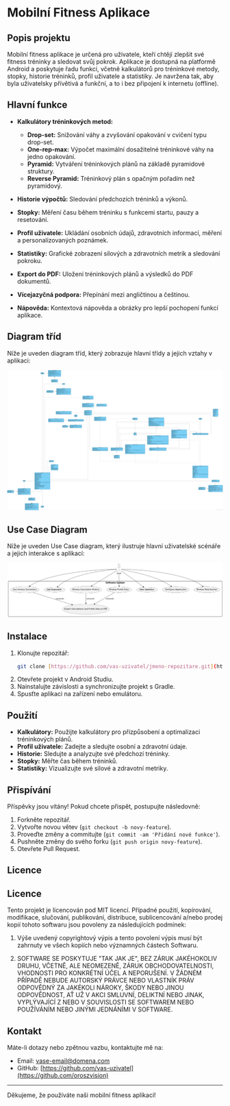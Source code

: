 # Mobilní Fitness Aplikace

## Popis projektu

Mobilní fitness aplikace je určená pro uživatele, kteří chtějí zlepšit své fitness tréninky a sledovat svůj pokrok. Aplikace je dostupná na platformě Android a poskytuje řadu funkcí, včetně kalkulátorů pro tréninkové metody, stopky, historie tréninků, profil uživatele a statistiky. Je navržena tak, aby byla uživatelsky přívětivá a funkční, a to i bez připojení k internetu (offline).

## Hlavní funkce

- **Kalkulátory tréninkových metod:**
  - **Drop-set:** Snižování váhy a zvyšování opakování v cvičení typu drop-set.
  - **One-rep-max:** Výpočet maximální dosažitelné tréninkové váhy na jedno opakování.
  - **Pyramid:** Vytváření tréninkových plánů na základě pyramidové struktury.
  - **Reverse Pyramid:** Tréninkový plán s opačným pořadím než pyramidový.

- **Historie výpočtů:** Sledování předchozích tréninků a výkonů.

- **Stopky:** Měření času během tréninku s funkcemi startu, pauzy a resetování.

- **Profil uživatele:** Ukládání osobních údajů, zdravotních informací, měření a personalizovaných poznámek.

- **Statistiky:** Grafické zobrazení silových a zdravotních metrik a sledování pokroku.

- **Export do PDF:** Uložení tréninkových plánů a výsledků do PDF dokumentů.

- **Vícejazyčná podpora:** Přepínání mezi angličtinou a češtinou.

- **Nápověda:** Kontextová nápověda a obrázky pro lepší pochopení funkcí aplikace.

## Diagram tříd

Níže je uveden diagram tříd, který zobrazuje hlavní třídy a jejich vztahy v aplikaci:

![Class Diagram](app/src/main/res/drawable/bachelor_work_class_diagram.png)

## Use Case Diagram

Níže je uveden Use Case diagram, který ilustruje hlavní uživatelské scénáře a jejich interakce s aplikací:

![UseCase Diagram](app/src/main/res/drawable/bachelor_work_use_case_diagram.png)

## Instalace

1. Klonujte repozitář:
    ```bash
    git clone [https://github.com/vas-uzivatel/jmeno-repozitare.git](https://github.com/OroszVision/Bachelor_Work.git)
    ```
2. Otevřete projekt v Android Studiu.
3. Nainstalujte závislosti a synchronizujte projekt s Gradle.
4. Spusťte aplikaci na zařízení nebo emulátoru.

## Použití

- **Kalkulátory:** Použijte kalkulátory pro přizpůsobení a optimalizaci tréninkových plánů.
- **Profil uživatele:** Zadejte a sledujte osobní a zdravotní údaje.
- **Historie:** Sledujte a analyzujte své předchozí tréninky.
- **Stopky:** Měřte čas během tréninků.
- **Statistiky:** Vizualizujte své silové a zdravotní metriky.

## Přispívání

Příspěvky jsou vítány! Pokud chcete přispět, postupujte následovně:

1. Forkněte repozitář.
2. Vytvořte novou větev (`git checkout -b novy-feature`).
3. Proveďte změny a commitujte (`git commit -am 'Přidání nové funkce'`).
4. Pushněte změny do svého forku (`git push origin novy-feature`).
5. Otevřete Pull Request.

## Licence

## Licence

Tento projekt je licencován pod MIT licencí. Případné použití, kopírování, modifikace, slučování, publikování, distribuce, sublicencování a/nebo prodej kopií tohoto softwaru jsou povoleny za následujících podmínek:

1. Výše uvedený copyrightový výpis a tento povolení výpis musí být zahrnuty ve všech kopiích nebo významných částech Softwaru.

2. SOFTWARE SE POSKYTUJE "TAK JAK JE", BEZ ZÁRUK JAKÉHOKOLIV DRUHU, VČETNĚ, ALE NEOMEZENĚ, ZÁRUK OBCHODOVATELNOSTI, VHODNOSTI PRO KONKRÉTNÍ ÚČEL A NEPORUŠENÍ. V ŽÁDNÉM PŘÍPADĚ NEBUDE AUTORSKÝ PRÁVCE NEBO VLASTNÍK PRÁV ODPOVĚDNÝ ZA JAKÉKOLI NÁROKY, ŠKODY NEBO JINOU ODPOVĚDNOST, AŤ UŽ V AKCI SMLUVNÍ, DELIKTNÍ NEBO JINAK, VYPLÝVAJÍCÍ Z NEBO V SOUVISLOSTI SE SOFTWAREM NEBO POUŽÍVÁNÍM NEBO JINÝMI JEDNÁNÍMI V SOFTWARE.


## Kontakt

Máte-li dotazy nebo zpětnou vazbu, kontaktujte mě na:

- Email: [vase-email@domena.com](mailto:oroszvision@gmail.com)
- GitHub: [https://github.com/vas-uzivatel](https://github.com/oroszvision)

---

Děkujeme, že používáte naši mobilní fitness aplikaci!

